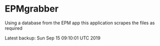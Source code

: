 # EPMgrabber
Using a database from the EPM app this application scrapes the files as required


Latest backup: Sun Sep 15 09:10:01 UTC 2019
